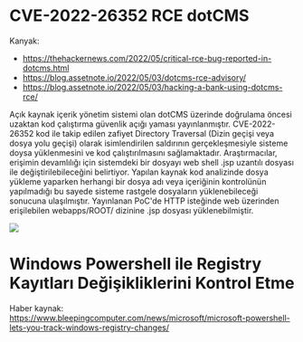 # CVE-2022-26352 RCE dotCMS

Kanyak: 
- https://thehackernews.com/2022/05/critical-rce-bug-reported-in-dotcms.html
- https://blog.assetnote.io/2022/05/03/dotcms-rce-advisory/
- https://blog.assetnote.io/2022/05/03/hacking-a-bank-using-dotcms-rce/

Açık kaynak içerik yönetim sistemi olan dotCMS üzerinde doğrulama öncesi uzaktan kod çalıştırma güvenlik açığı yaması yayınlanmıştır. CVE-2022-26352 kod ile takip edilen zafiyet Directory Traversal (Dizin geçişi veya dosya yolu geçişi) olarak isimlendirilen saldırının gerçekleşmesiyle sisteme doysa yüklenmesini ve kod çalıştırılmasını sağlamaktadır. Araştırmacılar, erişimin devamlılığı için sistemdeki bir dosyayı web shell .jsp uzantılı dosyası ile değiştirilebileceğini belirtiyor. Yapılan kaynak kod analizinde dosya yükleme yaparken herhangi bir dosya adı veya içeriğinin kontrolünün yapılmadığı bu sayede sisteme rastgele dosyaların yüklenebileceği sonucuna ulaşılmıştır. Yayınlanan PoC'de HTTP isteğinde web üzerinden erişilebilen webapps/ROOT/ dizinine .jsp dosyası yüklenebilmiştir.


![](../images/Pasted%20image%2020220504163817.png)


# Windows Powershell ile Registry Kayıtları Değişikliklerini Kontrol Etme

Haber kaynak: https://www.bleepingcomputer.com/news/microsoft/microsoft-powershell-lets-you-track-windows-registry-changes/


